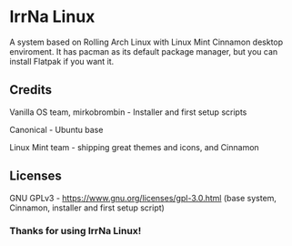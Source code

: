 # IrrNa Linux
A system based on Rolling Arch Linux with Linux Mint Cinnamon desktop enviroment.
It has pacman as its default package manager, but you can install Flatpak if you want it.

## Credits
Vanilla OS team, mirkobrombin - Installer and first setup scripts

Canonical - Ubuntu base

Linux Mint team - shipping great themes and icons, and Cinnamon

## Licenses
GNU GPLv3 - https://www.gnu.org/licenses/gpl-3.0.html (base system, Cinnamon, installer and first setup script)
### Thanks for using IrrNa Linux!
